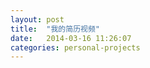 ```yaml
---
layout: post
title:  "我的简历视频"
date:   2014-03-16 11:26:07
categories: personal-projects
---
```


<jplayer url="videos/jian-li-shi-ping.mp4" title="我的简历视频"></jplayer>
